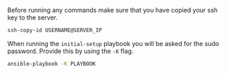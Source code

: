 Before running any commands make sure that you have copied your ssh key to the server.

```bash
ssh-copy-id USERNAME@SERVER_IP
```

When running the `initial-setup` playbook you will be asked for the sudo password. Provide this by using the `-K` flag.

```bash
ansible-playbook -K PLAYBOOK
```
